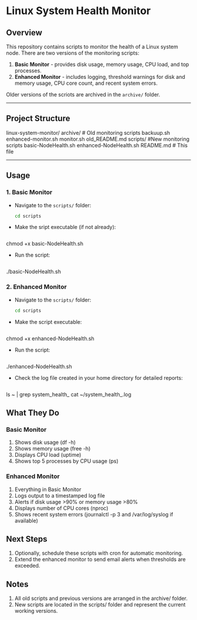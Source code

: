 # Linux System Health Monitor

## Overview
This repository contains scripts to monitor the health of a Linux system node. 
There are two versions of the monitoring scripts:

1. **Basic Monitor** - provides disk usage, memory usage, CPU load, and top processes.
2. **Enhanced Monitor** - includes logging, threshold warnings for disk and memory usage, CPU core count, and recent system errors.

Older versions of the scriots are archived in the `archive/` folder.

---

## Project Structure
linux-system-monitor/
archive/ # Old monitoring scripts
backuup.sh
enhanced-monitor.sh
monitor.sh
old_README.md
scripts/ #New monitoring scripts
basic-NodeHealth.sh
enhanced-NodeHealth.sh
README.md # This file

---

## Usage
### 1. Basic Monitor
- Navigate to the `scripts/` folder:
   ```bash
   cd scripts
- Make the sript executable (if not already):
   ```bash 
chmod +x basic-NodeHealth.sh
- Run the script:
   ```bash
./basic-NodeHealth.sh

### 2. Enhanced Monitor
- Navigate to the `scripts/` folder:
   ```bash
   cd scripts
- Make the script executable:
   ```bash
chmod +x enhanced-NodeHealth.sh
- Run the script:
   ```bash
./enhanced-NodeHealth.sh
- Check the log file created in your home directory for detailed reports:
   ```bash
ls ~ | grep system_health_
cat ~/system_health_<timestamp>.log

## What They Do
### Basic Monitor
1. Shows disk usage (df -h)
2. Shows memory usage (free -h)
3. Displays CPU load (uptime) 
4. Shows top 5 processes by CPU usage (ps)

### Enhanced Monitor
1. Everything in Basic Monitor
2. Logs output to a timestamped log file
3. Alerts if disk usage >90% or memory usage >80%
4. Displays number of CPU cores (nproc)
5. Shows recent system errors (journalctl -p 3 and /var/log/syslog if available)

## Next Steps
1. Optionally, schedule these scripts with cron for automatic monitoring.
2. Extend the enhanced monitor to send email alerts when thresholds are exceeded. 

## Notes
1. All old scripts and previous versions are arranged in the archive/ folder.
2. New scripts are located in the scripts/ folder and represent the current working versions. 
